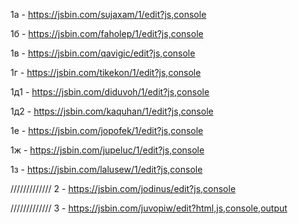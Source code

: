 1а - https://jsbin.com/sujaxam/1/edit?js,console

1б - https://jsbin.com/faholep/1/edit?js,console

1в - https://jsbin.com/qavigic/edit?js,console

1г - https://jsbin.com/tikekon/1/edit?js,console

1д1 - https://jsbin.com/diduvoh/1/edit?js,console

1д2 - https://jsbin.com/kaquhan/1/edit?js,console

1е - https://jsbin.com/jopofek/1/edit?js,console

1ж - https://jsbin.com/jupeluc/1/edit?js,console

1з - https://jsbin.com/lalusew/1/edit?js,console

/////////////
2 - https://jsbin.com/jodinus/edit?js,console

/////////////
3 - https://jsbin.com/juvopiw/edit?html,js,console,output
